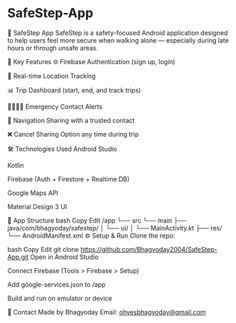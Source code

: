 ﻿# SafeStep-App
📱 SafeStep App
SafeStep is a safety-focused Android application designed to help users feel more secure when walking alone — especially during late hours or through unsafe areas.

🚀 Key Features
🌐 Firebase Authentication (sign up, login)

📍 Real-time Location Tracking

📊 Trip Dashboard (start, end, and track trips)

👨‍👩‍👧‍👦 Emergency Contact Alerts

📡 Navigation Sharing with a trusted contact

❌ Cancel Sharing Option any time during trip

🛠️ Technologies Used
Android Studio

Kotlin

Firebase (Auth + Firestore + Realtime DB)

Google Maps API

Material Design 3 UI

📂 App Structure
bash
Copy
Edit
/app
  └── src
      └── main
          ├── java/com/bhagyoday/safestep/
          │   └── ui/
          │       └── MainActivity.kt
          ├── res/
          └── AndroidManifest.xml
⚙️ Setup & Run
Clone the repo:

bash
Copy
Edit
git clone https://github.com/Bhagyoday2004/SafeStep-App.git
Open in Android Studio

Connect Firebase (Tools > Firebase > Setup)

Add google-services.json to /app

Build and run on emulator or device

📧 Contact
Made by Bhagyoday
Email: ohyesbhagyoday@gmail.com
